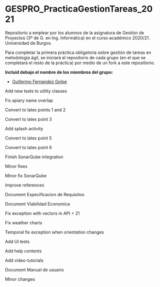 # GESPRO_PracticaGestionTareas_2021
Repositorio a emplear por los alumnos de la asignatura de Gestión de Proyectos (3º de G. en Ing. Informática) en el curso académico 2020/21. Universidad de Burgos.

Para completar la primera práctica obligatoria sobre gestión de tareas en metodología ágil, se iniciará el repositorio de cada grupo (en el que se completará el resto de la práctica) por medio de un fork a este repositiorio.

**Incluid debajo el nombre de los miembros del grupo:**

* [Guillermo Fernandez Golpe](https://github.com/Guillefer10)


Add new tests to utility classes

Fix apiary name overlap

Convert to latex points 1 and 2 

Convert to latex point 3

Add splash activity 

Convert to latex point 5

Convert to latex point 6

Finish SonarQube integration

Minor fixes 

Minor fix SonarQube 

Improve references

Document Especificacion de Requisitos

Document Viabilidad Economica 

Fix exception with vectors in API < 21

Fix weather charts

Temporal fix exception when orientation changes

Add UI tests

Add help contents

Add video-tutorials 

Document Manual de usuario

Minor changes
